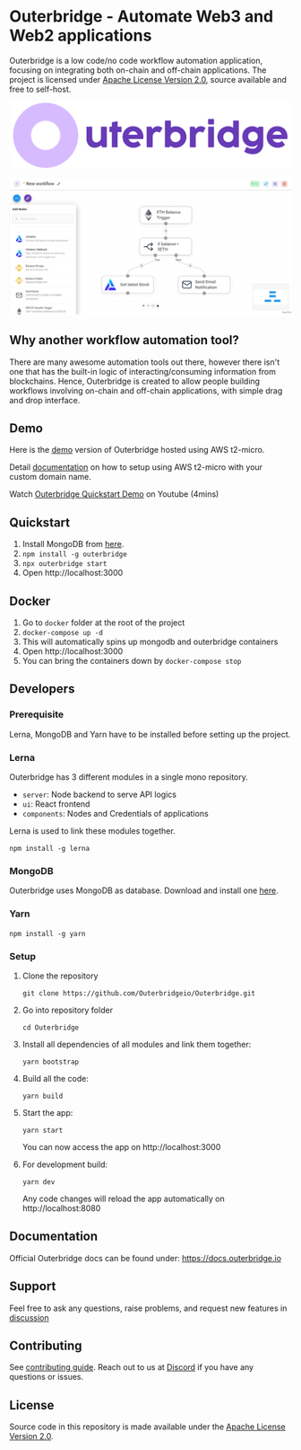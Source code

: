 # Outerbridge - Automate Web3 and Web2 applications

Outerbridge is a low code/no code workflow automation application, focusing on integrating both on-chain and off-chain applications. The project is licensed under [Apache License Version 2.0](LICENSE.md), source available and free to self-host.

![Outerbridge](./assets/outerbridge_brand.png)

![Outerbridge Screenshot](./assets/screenshot_outerbridge.jpg)

## Why another workflow automation tool?

There are many awesome automation tools out there, however there isn't one that has the built-in logic of interacting/consuming information from blockchains. Hence, Outerbridge is created to allow people building workflows involving on-chain and off-chain applications, with simple drag and drop interface. 

## Demo
Here is the [demo](https://demo.outerbridge.io) version of Outerbridge hosted using AWS t2-micro.

Detail [documentation](https://gist.github.com/HenryHengZJ/627cec19671664a88754c7e383232dc8) on how to setup using AWS t2-micro with your custom domain name.

Watch [Outerbridge Quickstart Demo](https://www.youtube.com/watch?v=x-AfrkKvZ4M) on Youtube (4mins)

## Quickstart
1. Install MongoDB from [here](https://www.mongodb.com/try/download/community?tck=docs_server).
2. `npm install -g outerbridge`
3. `npx outerbridge start`
4. Open http://localhost:3000

## Docker
1. Go to `docker` folder at the root of the project
2. `docker-compose up -d`
3. This will automatically spins up mongodb and outerbridge containers
4. Open http://localhost:3000
5. You can bring the containers down by `docker-compose stop`

## Developers

### Prerequisite
Lerna, MongoDB and Yarn have to be installed before setting up the project.

### Lerna
Outerbridge has 3 different modules in a single mono repository.
- `server`: Node backend to serve API logics
- `ui`: React frontend
- `components`: Nodes and Credentials of applications

Lerna is used to link these modules together.
```
npm install -g lerna
```

### MongoDB
Outerbridge uses MongoDB as database. Download and install one [here](https://www.mongodb.com/try/download/community?tck=docs_server).

### Yarn
```
npm install -g yarn
```

### Setup
1. Clone the repository
	```
	git clone https://github.com/Outerbridgeio/Outerbridge.git
	```

2. Go into repository folder
	```
	cd Outerbridge
	```

3. Install all dependencies of all modules and link them together:
	```
	yarn bootstrap
	```

4. Build all the code:
	```
	yarn build
	```

5. Start the app:
	```
	yarn start
	```
	You can now access the app on http://localhost:3000

6. For development build:
	```
	yarn dev
	```
	Any code changes will reload the app automatically on http://localhost:8080

## Documentation
Official Outerbridge docs can be found under: https://docs.outerbridge.io

## Support
Feel free to ask any questions, raise problems, and request new features in [discussion](https://github.com/Outerbridgeio/Outerbridge/discussions)

## Contributing
See [contributing guide](CONTRIBUTING.md). Reach out to us at [Discord](https://discord.gg/Y9VE4ykPDJ) if you have any questions or issues.

## License
Source code in this repository is made available under the [Apache License Version 2.0](LICENSE.md).
